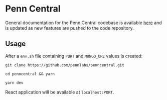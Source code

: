 # Penn Central

General documentation for the Penn Central codebase is available [here](https://www.notion.so/Penn-Central-Documentation-d0096d11e9694ea991093937590e7139) and is updated as new features are pushed to the code repository.

## Usage 

After a `env.sh` file containing `PORT` and `MONGO_URL` values is created:

`git clone https://github.com/pennlabs/penncentral.git`

`cd penncentral && yarn`

`yarn dev`

React application will be available at  `localhost:PORT`.